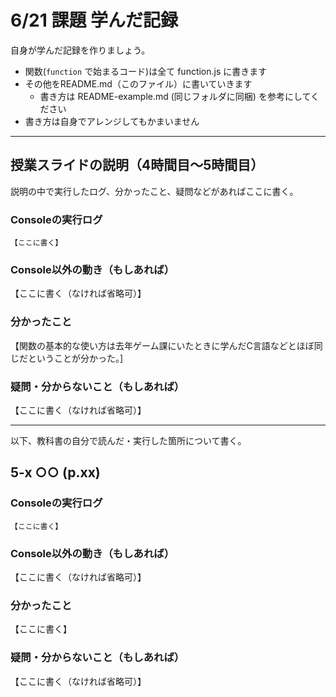 # 6/21 課題 学んだ記録

自身が学んだ記録を作りましょう。

- 関数(`function` で始まるコード)は全て function.js に書きます
- その他をREADME.md（このファイル）に書いていきます
    - 書き方は README-example.md (同じフォルダに同梱) を参考にしてください
- 書き方は自身でアレンジしてもかまいません


--------------------------------------

## 授業スライドの説明（4時間目～5時間目）

説明の中で実行したログ、分かったこと、疑問などがあればここに書く。

### Consoleの実行ログ

```
【ここに書く】
```

### Console以外の動き（もしあれば）

【ここに書く（なければ省略可）】

### 分かったこと

【関数の基本的な使い方は去年ゲーム課にいたときに学んだC言語などとほぼ同じだということが分かった。]

### 疑問・分からないこと（もしあれば）

【ここに書く（なければ省略可）】

--------------------------------------

以下、教科書の自分で読んだ・実行した箇所について書く。

## 5-x ○○ (p.xx)

### Consoleの実行ログ

```
【ここに書く】
```

### Console以外の動き（もしあれば）

【ここに書く（なければ省略可）】

### 分かったこと

【ここに書く】

### 疑問・分からないこと（もしあれば）

【ここに書く（なければ省略可）】

